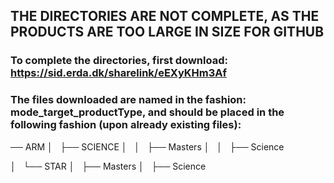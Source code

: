 ## THE DIRECTORIES ARE NOT COMPLETE, AS THE PRODUCTS ARE TOO LARGE IN SIZE FOR GITHUB

### To complete the directories, first download: https://sid.erda.dk/sharelink/eEXyKHm3Af

### The files downloaded are named in the fashion: mode_target_productType, and should be placed in the following  fashion (upon already existing files): 

── ARM 
│   ├── SCIENCE
│   │   ├── Masters
│   │   ├── Science

│   └── STAR
│       ├── Masters
│       ├── Science
